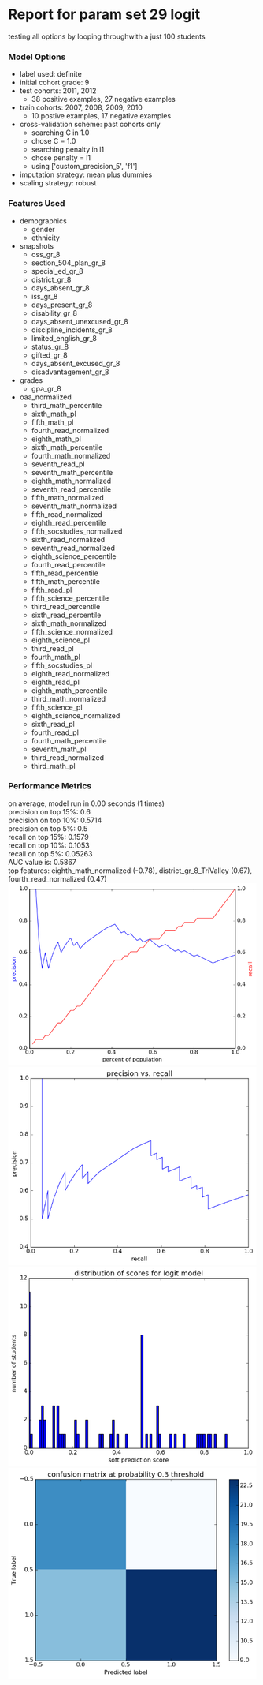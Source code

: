 # Report for param set 29 logit
testing all options by looping throughwith a just 100 students

### Model Options
* label used: definite
* initial cohort grade: 9
* test cohorts: 2011, 2012
	 * 38 positive examples, 27 negative examples
* train cohorts: 2007, 2008, 2009, 2010
	 * 10 postive examples, 17 negative examples
* cross-validation scheme: past cohorts only
	 * searching C in 1.0
	 * chose C = 1.0
	 * searching penalty in l1
	 * chose penalty = l1
	 * using ['custom_precision_5', 'f1']
* imputation strategy: mean plus dummies
* scaling strategy: robust

### Features Used
* demographics
	 * gender
	 * ethnicity
* snapshots
	 * oss_gr_8
	 * section_504_plan_gr_8
	 * special_ed_gr_8
	 * district_gr_8
	 * days_absent_gr_8
	 * iss_gr_8
	 * days_present_gr_8
	 * disability_gr_8
	 * days_absent_unexcused_gr_8
	 * discipline_incidents_gr_8
	 * limited_english_gr_8
	 * status_gr_8
	 * gifted_gr_8
	 * days_absent_excused_gr_8
	 * disadvantagement_gr_8
* grades
	 * gpa_gr_8
* oaa_normalized
	 * third_math_percentile
	 * sixth_math_pl
	 * fifth_math_pl
	 * fourth_read_normalized
	 * eighth_math_pl
	 * sixth_math_percentile
	 * fourth_math_normalized
	 * seventh_read_pl
	 * seventh_math_percentile
	 * eighth_math_normalized
	 * seventh_read_percentile
	 * fifth_math_normalized
	 * seventh_math_normalized
	 * fifth_read_normalized
	 * eighth_read_percentile
	 * fifth_socstudies_normalized
	 * sixth_read_normalized
	 * seventh_read_normalized
	 * eighth_science_percentile
	 * fourth_read_percentile
	 * fifth_read_percentile
	 * fifth_math_percentile
	 * fifth_read_pl
	 * fifth_science_percentile
	 * third_read_percentile
	 * sixth_read_percentile
	 * sixth_math_normalized
	 * fifth_science_normalized
	 * eighth_science_pl
	 * third_read_pl
	 * fourth_math_pl
	 * fifth_socstudies_pl
	 * eighth_read_normalized
	 * eighth_read_pl
	 * eighth_math_percentile
	 * third_math_normalized
	 * fifth_science_pl
	 * eighth_science_normalized
	 * sixth_read_pl
	 * fourth_read_pl
	 * fourth_math_percentile
	 * seventh_math_pl
	 * third_read_normalized
	 * third_math_pl

### Performance Metrics
on average, model run in 0.00 seconds (1 times) <br/>precision on top 15%: 0.6 <br/>precision on top 10%: 0.5714 <br/>precision on top 5%: 0.5 <br/>recall on top 15%: 0.1579 <br/>recall on top 10%: 0.1053 <br/>recall on top 5%: 0.05263 <br/>AUC value is: 0.5867 <br/>top features: eighth_math_normalized (-0.78), district_gr_8_TriValley (0.67), fourth_read_normalized (0.47)
![param_set_29_logit_precision_recall_at_k.png](figs/param_set_29_logit_precision_recall_at_k.png)
![param_set_29_logit_pr_vs_threshold.png](figs/param_set_29_logit_pr_vs_threshold.png)
![param_set_29_logit_score_dist.png](figs/param_set_29_logit_score_dist.png)
![param_set_29_logit_confusion_mat_0.3.png](figs/param_set_29_logit_confusion_mat_0.3.png)
